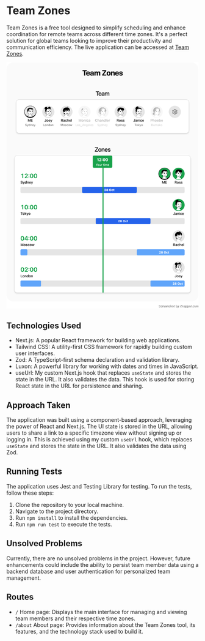 # Team Zones

Team Zones is a free tool designed to simplify scheduling and enhance coordination for remote teams across different time zones. It's a perfect solution for global teams looking to improve their productivity and communication efficiency. The live application can be accessed at [Team Zones](https://team-zone.vercel.app/).

![Team Zones screen shot](./screen-shot.png)

## Technologies Used

- Next.js: A popular React framework for building web applications.
- Tailwind CSS: A utility-first CSS framework for rapidly building custom user interfaces.
- Zod: A TypeScript-first schema declaration and validation library.
- Luxon: A powerful library for working with dates and times in JavaScript.
- useUrl: My custom Next.js hook that replaces `useState` and stores the state in the URL. It also validates the data. This hook is used for storing React state in the URL for persistence and sharing.

## Approach Taken

The application was built using a component-based approach, leveraging the power of React and Next.js. The UI state is stored in the URL, allowing users to share a link to a specific timezone view without signing up or logging in. This is achieved using my custom `useUrl` hook, which replaces `useState` and stores the state in the URL. It also validates the data using Zod.

## Running Tests

The application uses Jest and Testing Library for testing. To run the tests, follow these steps:

1. Clone the repository to your local machine.
2. Navigate to the project directory.
3. Run `npm install` to install the dependencies.
4. Run `npm run test` to execute the tests.

## Unsolved Problems

Currently, there are no unsolved problems in the project. However, future enhancements could include the ability to persist team member data using a backend database and user authentication for personalized team management.

## Routes

- `/` Home page: Displays the main interface for managing and viewing team members and their respective time zones.
- `/about` About page: Provides information about the Team Zones tool, its features, and the technology stack used to build it.
